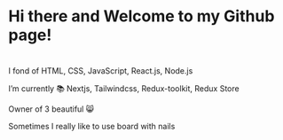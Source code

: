 # Hi there and Welcome to my Github page!

#

I fond of HTML, CSS, JavaScript, React.js, Node.js

I’m currently :books: Nextjs, Tailwindcss, Redux-toolkit, Redux Store

Owner of 3 beautiful :smile_cat:

Sometimes I really like to use board with nails

<!--
**freemanforever/freemanforever** is a ✨ _special_ ✨ repository because its `README.md` (this file) appears on your GitHub profile.

Here are some ideas to get you started:

- 🔭 I’m currently working on ...
- 🌱 I’m currently learning Nextjs, Tailwindcss, Redux-toolkit, Redux Store
- 👯 I’m looking to collaborate on ...
- 🤔 I’m looking for help with ...
- 💬 Ask me about ...
- 📫 How to reach me: ...
- 😄 Pronouns: ...
- ⚡ Fun fact: ...
-->
